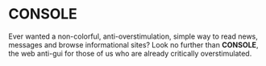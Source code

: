 # CONSOLE

Ever wanted a non-colorful, anti-overstimulation, simple way to read news, messages and browse informational sites? Look no further than **CONSOLE**, the web anti-gui for those of us who are already critically overstimulated.

